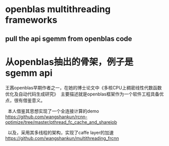 # openblas multithreading frameworks 
## pull the api sgemm from openblas code

# 从openblas抽出的骨架，例子是sgemm api


  王茜openblas早期作者之一，在她的博士论文中《多核CPU上稠密线性代数函数优化及自动代码生成研究》
  主要描述就是openblas框架作为一个软件工程具备优点，很有借鉴意义。
   
   本人借鉴其思想实现了一个全连接计算的demo
   https://github.com/wangshankun/rcnn-optimize/tree/master/pthread_fc_cache_and_sharejob
   
   以及，采用其多线程的架构，实现了caffe layer的加速
   https://github.com/wangshankun/multithreading_frcnn
   
